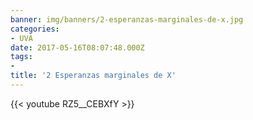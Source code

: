 ```yaml
---
banner: img/banners/2-esperanzas-marginales-de-x.jpg
categories:
- UVA
date: 2017-05-16T08:07:48.000Z
tags:
- 
title: '2 Esperanzas marginales de X'
---
```




{{< youtube RZ5__CEBXfY >}}
